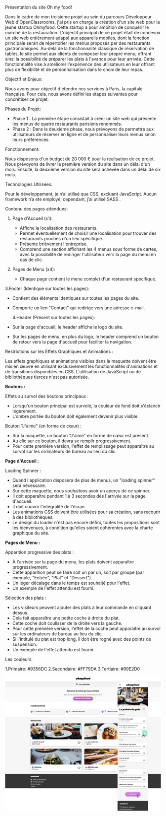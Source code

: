 Présentation du site Oh my food!

Dans le cadre de mon troisième projet au sein du parcours Développeur Web d'OpenClassrooms, j'ai pris en charge la création d'un site web pour la jeune startup Ohmyfood. Cette startup a pour ambition de conquérir le marché de la restauration. L'objectif principal de ce projet était de concevoir un site web entièrement adapté aux appareils mobiles, dont la fonction principale serait de répertorier les menus proposés par des restaurants gastronomiques.
Au-delà de la fonctionnalité classique de réservation de tables, le site permet aux clients de composer leur propre menu, offrant ainsi la possibilité de préparer les plats à l'avance pour leur arrivée. Cette fonctionnalité vise à améliorer l'expérience des utilisateurs en leur offrant plus de flexibilité et de personnalisation dans le choix de leur repas.

Objectif et Enjeux:

Nous avons pour objectif d'étendre nos services à Paris, la capitale française. Pour cela, nous avons défini les étapes suivantes pour concrétiser ce projet.

Phases du Projet:

- Phase 1 : La première étape consistait à créer un site web qui présente les menus de quatre restaurants parisiens renommés.
- Phase 2 : Dans la deuxième phase, nous prévoyons de permettre aux utilisateurs de réserver en ligne et de personnaliser leurs menus selon leurs préférences.

Fonctionnement:

Nous disposons d'un budget de 20 000 € pour la réalisation de ce projet. Nous prévoyons de livrer la première version du site dans un délai d'un mois. Ensuite, la deuxième version du site sera achevée dans un délai de six mois.

Technologies Utilisées:

Pour le développement, je n’ai utilisé que CSS, excluant JavaScript. Aucun framework n’a été employé, cependant, j’ai utilisé SASS .

Contenu des pages attendues:

1. Page d'Accueil (x1):

   - Affiche la localisation des restaurants.
   - Permet éventuellement de choisir une localisation pour trouver des restaurants proches d'un lieu spécifique.
   - Présente brièvement l'entreprise.
   - Comprend une section affichant les 4 menus sous forme de cartes, avec la possibilité de rediriger l'utilisateur vers la page du menu en cas de clic.

2. Pages de Menu (x4):

   - Chaque page contient le menu complet d'un restaurant spécifique.

3.Footer (Identique sur toutes les pages):

- Contient des éléments identiques sur toutes les pages du site.
- Comporte un lien "Contact" qui redirige vers une adresse e-mail.

  4.Header (Présent sur toutes les pages):

- Sur la page d'accueil, le header affiche le logo du site.
- Sur les pages de menu, en plus du logo, le header comprend un bouton de retour vers la page d'accueil pour faciliter la navigation.

Restrictions sur les Effets Graphiques et Animations :

Les effets graphiques et animations visibles dans la maquette doivent être mis en œuvre en utilisant exclusivement les fonctionnalités d'animations et de transitions disponibles en CSS. L'utilisation de JavaScript ou de bibliothèques tierces n'est pas autorisée.

**Boutons :**

Effets au survol des boutons principaux :

- Lorsqu'un bouton principal est survolé, la couleur de fond doit s'éclaircir légèrement.
- L'ombre portée du bouton doit également devenir plus visible.

Bouton "J'aime" (en forme de cœur) :

- Sur la maquette, un bouton "J'aime" en forme de cœur est présent.
- Au clic sur ce bouton, il devra se remplir progressivement.
- Pour cette première version, l'effet de remplissage peut apparaître au survol sur les ordinateurs de bureau au lieu du clic.

**Page d'Accueil :**

Loading Spinner :

- Quand l'application disposera de plus de menus, un "loading spinner" sera nécessaire.
- Sur cette maquette, nous souhaitons avoir un aperçu de ce spinner.
- Il doit apparaître pendant 1 à 3 secondes dès l'arrivée sur la page d'accueil.
- Il doit couvrir l'intégralité de l'écran.
- Les animations CSS doivent être utilisées pour sa création, sans recourir à des bibliothèques.
- Le design du loader n'est pas encore défini, toutes les propositions sont les bienvenues, à condition qu'elles soient cohérentes avec la charte graphique du site.

**Pages de Menu :**

Apparition progressive des plats :

- À l'arrivée sur la page du menu, les plats doivent apparaître progressivement.
- Cette apparition peut se faire soit un par un, soit par groupe (par exemple, "Entrée", "Plat" et "Dessert").
- Un léger décalage dans le temps est souhaité pour l'effet.
- Un exemple de l'effet attendu est fourni.

Sélection des plats :

- Les visiteurs peuvent ajouter des plats à leur commande en cliquant dessus.
- Cela fait apparaître une petite coche à droite du plat.
- Cette coche doit coulisser de la droite vers la gauche.
- Pour cette première version, l'effet de la coche peut apparaître au survol sur les ordinateurs de bureau au lieu du clic.
- Si l'intitulé du plat est trop long, il doit être rogné avec des points de suspension.
- Un exemple de l'effet attendu est fourni.

Les couleurs:

1.Primaire: #9356DC
2.Secondaire: #FF79DA
3.Tertiaire: #99E2D0

![maquette](maquette.png)
